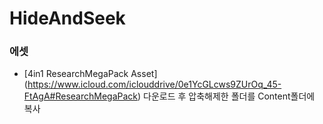 # HideAndSeek

### 에셋
* [4in1 ResearchMegaPack Asset] (https://www.icloud.com/iclouddrive/0e1YcGLcws9ZUrOq_45-FtAgA#ResearchMegaPack)
다운로드 후 압축해제한 폴더를 Content폴더에 복사
